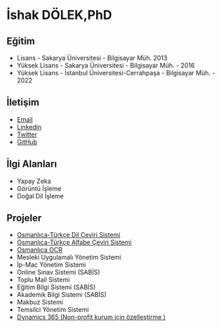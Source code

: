 <h1>İshak DÖLEK,PhD </h1>

<h2>Eğitim</h2>
<ul>
  <li> Lisans - Sakarya Üniversitesi - Bilgisayar Müh.  2013 </li>
  <li> Yüksek Lisans - Sakarya Üniversitesi - Bilgisayar Müh.  - 2016 </li>
   <li> Yüksek Lisans - İstanbul Üniversitesi-Cerrahpaşa - Bilgisayar Müh.  - 2022 </li>
</ul>

<h2> İletişim </h2>
<ul>
   <li> <a href ="mailto:ishakdolek54@gmail.com"> Email  </a> </li>
  <li> <a href ="https://www.linkedin.com/in/ishak-dölek/"> Linkedin  </a> </li>
  <li> <a href ="https://twitter.com/ishakdolek"> Twitter  </a> </li>
  <li> <a href ="https://github.com/ishakdolek"> GitHub  </a> </li>
</ul>


<h2>İlgi Alanları </h2>
<ul>
  <li> Yapay Zeka </li>
  <li> Görüntü İşleme </li>
   <li> Doğal Dil İşleme </li>
</ul>

<h2> Projeler </h2>
<ul>
  <li><a href="https://www.osmanlica.com/tr/dilceviri/translate"> Osmanlıca-Türkçe Dil Çeviri Sistemi </a> </li>
  <li><a href="https://www.osmanlica.com/tr/osmanlica-ceviri-yap"> Osmanlıca-Türkçe Alfabe Çeviri Sistemi  </a></li>
  <li><a href="https://www.osmanlica.com"> Osmanlıca OCR  </a></li>
  <li>Mesleki Uygulamalı Yönetim Sistemi </li>
  <li>İp-Mac Yönetim Sistemi</li>
  <li>Online Sınav Sistemi (SABİS)</li>
  <li>Toplu Mail Sistemi</li>
  <li>Eğitim Bilgi Sistemi (SABİS)</li>
  <li>Akademik Bilgi Sistemi (SABİS)</li>
  <li>Makbuz Sistemi</li>
  <li>Temsilci Yönetim Sistemi</li>
  <li><a href="https://dynamics.microsoft.com/tr-tr/">Dynamics 365 (Non-profit kurum için özelleştirme ) </a></li>
</ul>
